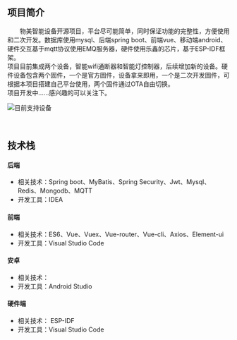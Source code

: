 
## 项目简介

　　物美智能设备开源项目，平台尽可能简单，同时保证功能的完整性，方便使用和二次开发。数据库使用mysql、后端spring boot、前端vue、移动端android、硬件交互基于mqtt协议使用EMQ服务器，硬件使用乐鑫的芯片，基于ESP-IDF框架。<br />
    项目目前集成两个设备，智能wifi通断器和智能灯控制器，后续增加新的设备。硬件设备包含两个固件，一个是官方固件，设备拿来即用，一个是二次开发固件，可根据本项目搭建自己平台使用，两个固件通过OTA自由切换。<br />
    项目开发中......感兴趣的可以关注下。<br />

    

![目前支持设备](https://gitee.com/kerwincui/wumei-open/raw/master/document/1.jpg)  
  
    
<br /> 
 
## 技术栈

    
#### 后端
* 相关技术：Spring boot、MyBatis、Spring Security、Jwt、Mysql、Redis、Mongodb、MQTT
* 开发工具：IDEA
    
#### 前端
* 相关技术：ES6、Vue、Vuex、Vue-router、Vue-cli、Axios、Element-ui
* 开发工具：Visual Studio Code
    
#### 安卓
* 相关技术：
* 开发工具：Android Studio
    
#### 硬件端
* 相关技术： ESP-IDF
* 开发工具：Visual Studio Code

   
<br /><br />  










